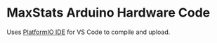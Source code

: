 # MaxStats Arduino Hardware Code
Uses [PlatformIO IDE](https://platformio.org/) for VS Code to compile and upload.
